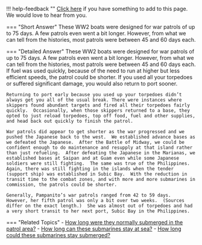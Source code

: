 !!! help-feedback ""
    [Click here](https://other.example.com/feedback) if you have something to add to this page. We would love to hear from you.

=== "Short Answer"
    These WW2 boats were designed for war patrols of up to 75 days. A few patrols even went a bit longer. However, from what we can tell from the histories, most patrols were between 45 and 60 days each.

=== "Detailed Answer"
    These WW2 boats were designed for war patrols of up to 75 days.  A few patrols even went a bit longer.  However, from what we can tell from the histories, most patrols were between 45 and 60 days each.  If fuel was used quickly, because of the need to run at higher but less efficient speeds, the patrol could be shorter.  If you used all your torpedoes or suffered significant damage, you would also return to port sooner.
    
    Returning to port early because you used up your torpedoes didn’t always get you all of the usual break. There were instances where skippers found abundant targets and fired all their torpedoes fairly quickly.  Occasionally, when those skippers returned to a base, they opted to just reload torpedoes, top off food, fuel and other supplies, and head back out quickly to finish the patrol.
    
    War patrols did appear to get shorter as the war progressed and we pushed the Japanese back to the west.  We established advance bases as we defeated the Japanese.  After the Battle of Midway, we could be confident enough to do maintenance and resupply at that island rather than just refueling.  After defeating the Japanese in the Marianas, we established bases at Saipan and at Guam even while some Japanese soldiers were still fighting.  The same was true of the Philippines.  Again, there was still fighting in the islands when the tender (support ship) was established in Subic Bay.  With the reduction in transit time to the combat zones, and with more and more submarines in commission, the patrols could be shorter.
    
    Generally, Pampanito’s war patrols ranged from 42 to 59 days.  However, her fifth patrol was only a bit over two weeks.  (Sources differ on the exact length.)  She was almost out of torpedoes and had a very short transit to her next port, Subic Bay in the Philippines.

=== "Related Topics"
    - [How long were they normally submerged in the patrol area?](./how-long-were-they-normally-submerged-in-the-patrol-area.md)
    - [How long can these submarines stay at sea?](./how-long-can-these-submarines-stay-at-sea.md)
    - [How long could these submarines stay submerged?](./how-long-could-these-submarines-stay-submerged.md)
